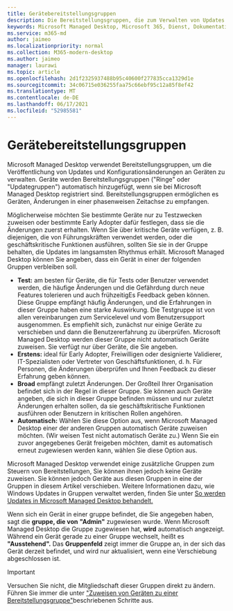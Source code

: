 ```yaml
---
title: Gerätebereitstellungsgruppen
description: Die Bereitstellungsgruppen, die zum Verwalten von Updates und anderen Änderungen verwendet werden
keywords: Microsoft Managed Desktop, Microsoft 365, Dienst, Dokumentation
ms.service: m365-md
author: jaimeo
ms.localizationpriority: normal
ms.collection: M365-modern-desktop
ms.author: jaimeo
manager: laurawi
ms.topic: article
ms.openlocfilehash: 2d1f2325937488b95c40600f277835cca1329d1e
ms.sourcegitcommit: 34c06715e036255faa75c66ebf95c12a85f8ef42
ms.translationtype: MT
ms.contentlocale: de-DE
ms.lasthandoff: 06/17/2021
ms.locfileid: "52985581"
---
```

# <a name="device-deployment-groups"></a>Gerätebereitstellungsgruppen

Microsoft Managed Desktop verwendet Bereitstellungsgruppen, um die Veröffentlichung von Updates und Konfigurationsänderungen an Geräten zu verwalten. Geräte werden Bereitstellungsgruppen ("Ringe" oder "Updategruppen") automatisch hinzugefügt, wenn sie bei Microsoft Managed Desktop registriert sind. Bereitstellungsgruppen ermöglichen es Geräten, Änderungen in einer phasenweisen Zeitachse zu empfangen.

Möglicherweise möchten Sie bestimmte Geräte nur zu Testzwecken zuweisen oder bestimmte Early Adopter dafür festlegen, dass sie die Änderungen zuerst erhalten. Wenn Sie über kritische Geräte verfügen, z. B. diejenigen, die von Führungskräften verwendet werden, oder die geschäftskritische Funktionen ausführen, sollten Sie sie in der Gruppe behalten, die Updates im langsamsten Rhythmus erhält. Microsoft Managed Desktop können Sie angeben, dass ein Gerät in einer der folgenden Gruppen verbleiben soll.

- **Test:** am besten für Geräte, die für Tests oder Benutzer verwendet werden, die häufige Änderungen und die Gefährdung durch neue Features tolerieren und auch frühzeitigEs Feedback geben können. Diese Gruppe empfängt häufig Änderungen, und die Erfahrungen in dieser Gruppe haben eine starke Auswirkung. Die Testgruppe ist von allen vereinbarungen zum Servicelevel und vom Benutzersupport ausgenommen. Es empfiehlt sich, zunächst nur einige Geräte zu verschieben und dann die Benutzererfahrung zu überprüfen. Microsoft Managed Desktop werden dieser Gruppe nicht automatisch Geräte zuweisen. Sie verfügt nur über Geräte, die Sie angeben.
- **Erstens:** ideal für Early Adopter, Freiwilligen oder designierte Validierer, IT-Spezialisten oder Vertreter von Geschäftsfunktionen, d. h. Für Personen, die Änderungen überprüfen und Ihnen Feedback zu dieser Erfahrung geben können.
- **Broad** empfängt zuletzt Änderungen. Der Großteil Ihrer Organisation befindet sich in der Regel in dieser Gruppe. Sie können auch Geräte angeben, die sich in dieser Gruppe befinden müssen und nur zuletzt Änderungen erhalten sollen, da sie geschäftskritische Funktionen ausführen oder Benutzern in kritischen Rollen angehören. 
- **Automatisch:** Wählen Sie diese Option aus, wenn Microsoft Managed Desktop einer der anderen Gruppen automatisch Geräte zuweisen möchten. (Wir weisen Test nicht automatisch Geräte zu.) Wenn Sie ein zuvor angegebenes Gerät freigeben möchten, damit es automatisch erneut zugewiesen werden kann, wählen Sie diese Option aus. 

Microsoft Managed Desktop verwendet einige zusätzliche Gruppen zum Steuern von Bereitstellungen, Sie können ihnen jedoch keine Geräte zuweisen. Sie können jedoch Geräte aus diesen Gruppen in eine der Gruppen in diesem Artikel verschieben. Weitere Informationen dazu, wie Windows Updates in Gruppen verwaltet werden, finden Sie unter [So werden Updates in Microsoft Managed Desktop behandelt.](updates.md)

Wenn sich ein Gerät in einer gruppe befindet, die Sie angegeben haben, sagt die **gruppe, die von** **"Admin"** zugewiesen wurde. Wenn Microsoft Managed Desktop die Gruppe zugewiesen hat, **wird** automatisch angezeigt. Während ein Gerät gerade zu einer Gruppe wechselt, heißt es **"Ausstehend".** Das **Gruppenfeld** zeigt immer die Gruppe an, in der sich das Gerät derzeit befindet, und wird nur aktualisiert, wenn eine Verschiebung abgeschlossen ist.

> [!IMPORTANT]
> Versuchen Sie nicht, die Mitgliedschaft dieser Gruppen direkt zu ändern. Führen Sie immer die unter ["Zuweisen von Geräten zu einer Bereitstellungsgruppe"](../working-with-managed-desktop/assign-deployment-group.md)beschriebenen Schritte aus.
